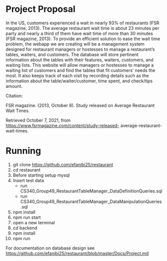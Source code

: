 # Project Proposal 

In the US, customers experienced a wait in nearly 93% of restaurants (FSR magazine, 2013). The average restaurant wait time is about 23 minutes per party and nearly a third of them have wait time of more than 30 minutes (FSR magazine, 2013). To provide an efficient solution to ease the wait time problem, the webapp we are creating will be a management system designed for restaurant managers or hostesses to manage a restaurant’s tables, waiters, and customers. The database will store pertinent information about the tables with their features, waiters, customers, and waiting lists. This website will allow managers or hostesses to manage a waiting list of customers and find the tables that fit customers’ needs the most. It also keeps track of each visit by recording details such as the information about the table/waiter/customer, time spent, and check/tips amount.

Citation:

FSR magazine. (2013, October 8). Study released on Average Restaurant Wait Times.

Retrieved October 7, 2021, from https://www.fsrmagazine.com/content/study-released- average-restaurant-wait-times.



# Running
1. git clone https://github.com/efanibi25/restaurant
2. cd restaurant
3. Before starting setup mysql
4. Insert test data
   * run CS340_Group49_RestaurantTableManager_DataDefinitionQueries.sql
   * run CS340_Group49_RestaurantTableManager_DataManipulationQueries.sql
5. npm install
6. npm run start
7. open a new terminal
8. cd backend
9. npm install
10. npm run

For documentation on database design see
https://github.com/efanibi25/restaurant/blob/master/Docs/Project.md

